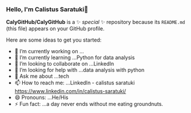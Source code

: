 ### Hello, I'm Calistus Saratuki👋


**CalyGitHub/CalyGitHub** is a ✨ _special_ ✨ repository because its `README.md` (this file) appears on your GitHub profile.

Here are some ideas to get you started:

- 🔭 I’m currently working on ...
- 🌱 I’m currently learning ...Python for data analysis
- 👯 I’m looking to collaborate on ...LinkedIn
- 🤔 I’m looking for help with ...data analysis with python
- 💬 Ask me about ...tech 
- 📫 How to reach me: ...LinkedIn - calistus saratuki https://www.linkedin.com/in/calistus-saratuki/
- 😄 Pronouns: ...He/His
- ⚡ Fun fact: ...a day never ends without me eating groundnuts.
